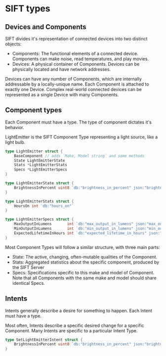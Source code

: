 # SIFT types

## Devices and Components

SIFT divides it's representation of connected devices into two distinct
objects:

* Components: The functional elements of a connected device. Components can make
  noise, read temperatures, and play movies.
* Devices: A physical container of Components. Devices can be physically located
  and have network addresses.

Devices can have any number of Components, which are internally addressable by a
locally-unique name. Each Component is attached to exactly one Device. Complex
real-world connected devices can be represented as a single Device with many
Components.

## Component types

Each Component must have a type. The type of component dictates it's behavior.

LightEmitter is the SIFT Component Type representing a light source, like a
light bulb.

```go
type LightEmitter struct {
	BaseComponent // adds `Make, Model string` and some methods
	State LightEmitterState
	Stats *LightEmitterStats
	Specs *LightEmitterSpecs
}

type LightEmitterState struct {
	BrightnessInPercent uint8 `db:"brightness_in_percent" json:"brightness_in_percent"`
}

type LightEmitterStats struct {
	HoursOn int `db:"hours_on"`
}

type LightEmitterSpecs struct {
	MaxOutputInLumens       int `db:"max_output_in_lumens" json:"max_output_in_lumens"`
	MinOutputInLumens       int `db:"min_output_in_lumens" json:"min_output_in_lumens"`
	ExpectedLifetimeInHours int `db:"expected_lifetime_in_hours" json:"expected_lifetime_in_hours"`
}
```

Most Component Types will follow a similar structure, with three main parts:
* State: The active, changing, often-mutable qualities of the Component.
* Stats: Aggregated statistics about the specific component, produced by the
  SIFT Server
* Specs: Specifications specific to this make and model of Component. Note that
  all Components with the same make and model should share identical Specs.

## Intents

Intents generally describe a desire for something to happen. Each Intent must
have a type.

Most often, Intents describe a specific desired change for a specific Component.
Many Intents are specific to a particular Intent Type.

```go
type SetLightEmitterIntent struct {
	BrightnessInPercent uint8 `db:"brightness_in_percent" json:"brightness_in_percent"`
}
```
